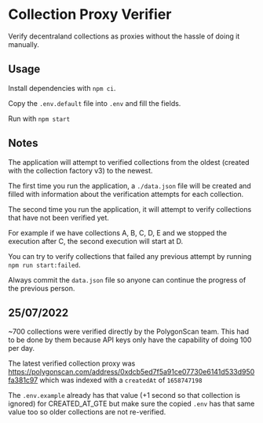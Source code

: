 # Collection Proxy Verifier

Verify decentraland collections as proxies without the hassle of doing it manually.

## Usage

Install dependencies with `npm ci`.

Copy the `.env.default` file into `.env` and fill the fields.

Run with `npm start`

## Notes

The application will attempt to verified collections from the oldest (created with the collection factory v3) to the newest.

The first time you run the application, a `./data.json` file will be created and filled with information about the verification attempts for each collection.

The second time you run the application, it will attempt to verify collections that have not been verified yet.

For example if we have collections A, B, C, D, E and we stopped the execution after C, the second execution will start at D.

You can try to verify collections that failed any previous attempt by running `npm run start:failed`.

Always commit the `data.json` file so anyone can continue the progress of the previous person.

## 25/07/2022

~700 collections were verified directly by the PolygonScan team. This had to be done by them because API keys only have the capability of doing 100 per day.

The latest verified collection proxy was https://polygonscan.com/address/0xdcb5ed7f5a91ce07730e6141d533d950fa381c97 which was indexed with a `createdAt` of `1658747198`

The `.env.example` already has that value (+1 second so that collection is ignored) for CREATED_AT_GTE but make sure the copied `.env` has that same value too so older collections are not re-verified.
